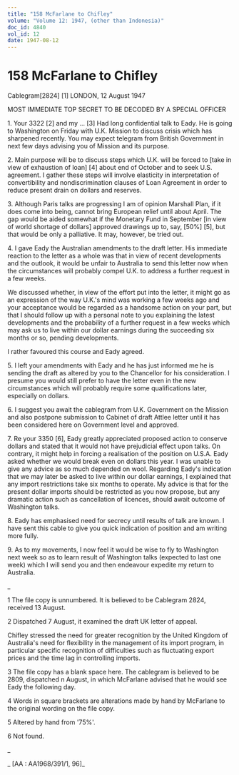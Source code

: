 ```yaml
---
title: "158 McFarlane to Chifley"
volume: "Volume 12: 1947, (other than Indonesia)"
doc_id: 4840
vol_id: 12
date: 1947-08-12
---
```


# 158 McFarlane to Chifley

Cablegram[2824] [1] LONDON, 12 August 1947

MOST IMMEDIATE TOP SECRET TO BE DECODED BY A SPECIAL OFFICER

1\. Your 3322 [2] and my ... [3] Had long confidential talk to Eady. He is going to Washington on Friday with U.K. Mission to discuss crisis which has sharpened recently. You may expect telegram from British Government in next few days advising you of Mission and its purpose.

2\. Main purpose will be to discuss steps which U.K. will be forced to [take in view of exhaustion of loan] [4] about end of October and to seek U.S. agreement. I gather these steps will involve elasticity in interpretation of convertibility and nondiscrimination clauses of Loan Agreement in order to reduce present drain on dollars and reserves.

3\. Although Paris talks are progressing I am of opinion Marshall Plan, if it does come into being, cannot bring European relief until about April. The gap would be aided somewhat if the Monetary Fund in September [in view of world shortage of dollars] approved drawings up to, say, [50%] [5], but that would be only a palliative. It may, however, be tried out.

4\. I gave Eady the Australian amendments to the draft letter. His immediate reaction to the letter as a whole was that in view of recent developments and the outlook, it would be unfair to Australia to send this letter now when the circumstances will probably compel U.K. to address a further request in a few weeks.

We discussed whether, in view of the effort put into the letter, it might go as an expression of the way U.K.'s mind was working a few weeks ago and your acceptance would be regarded as a handsome action on your part, but that I should follow up with a personal note to you explaining the latest developments and the probability of a further request in a few weeks which may ask us to live within our dollar earnings during the succeeding six months or so, pending developments.

I rather favoured this course and Eady agreed.

5\. I left your amendments with Eady and he has just informed me he is sending the draft as altered by you to the Chancellor for his consideration. I presume you would still prefer to have the letter even in the new circumstances which will probably require some qualifications later, especially on dollars.

6\. I suggest you await the cablegram from U.K. Government on the Mission and also postpone submission to Cabinet of draft Attlee letter until it has been considered here on Government level and approved.

7\. Re your 3350 [6], Eady greatly appreciated proposed action to conserve dollars and stated that it would not have prejudicial effect upon talks. On contrary, it might help in forcing a realisation of the position on U.S.A. Eady asked whether we would break even on dollars this year. I was unable to give any advice as so much depended on wool. Regarding Eady's indication that we may later be asked to live within our dollar earnings, I explained that any import restrictions take six months to operate. My advice is that for the present dollar imports should be restricted as you now propose, but any dramatic action such as cancellation of licences, should await outcome of Washington talks.

8\. Eady has emphasised need for secrecy until results of talk are known. I have sent this cable to give you quick indication of position and am writing more fully.

9\. As to my movements, I now feel it would be wise to fly to Washington next week so as to learn result of Washington talks (expected to last one week) which I will send you and then endeavour expedite my return to Australia.

_

1 The file copy is unnumbered. It is believed to be Cablegram 2824, received 13 August.

2 Dispatched 7 August, it examined the draft UK letter of appeal.

Chifley stressed the need for greater recognition by the United Kingdom of Australia's need for flexibility in the management of its import program, in particular specific recognition of difficulties such as fluctuating export prices and the time lag in controlling imports.

3 The file copy has a blank space here. The cablegram is believed to be 2809, dispatched n August, in which McFarlane advised that he would see Eady the following day.

4 Words in square brackets are alterations made by hand by McFarlane to the original wording on the file copy.

5 Altered by hand from '75%'.

6 Not found.

_

_ [AA : AA1968/391/1, 96]_
